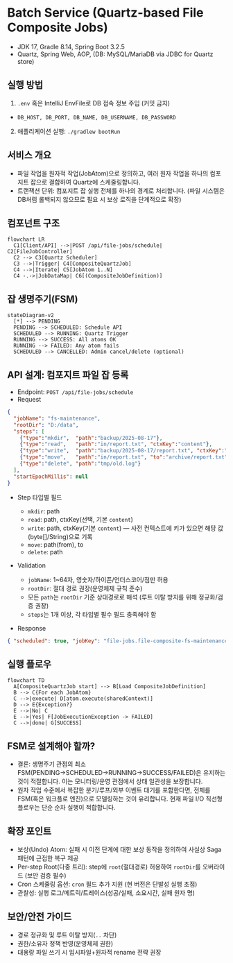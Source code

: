 Batch Service (Quartz-based File Composite Jobs)
===============================================

- JDK 17, Gradle 8.14, Spring Boot 3.2.5
- Quartz, Spring Web, AOP, (DB: MySQL/MariaDB via JDBC for Quartz store)

실행 방법
---------
1) `.env` 혹은 IntelliJ EnvFile로 DB 접속 정보 주입 (커밋 금지)
- `DB_HOST, DB_PORT, DB_NAME, DB_USERNAME, DB_PASSWORD`
2) 애플리케이션 실행: `./gradlew bootRun`

서비스 개요
-----------
- 파일 작업을 원자적 작업(JobAtom)으로 정의하고, 여러 원자 작업을 하나의 컴포지트 잡으로 결합하여 Quartz에 스케줄링합니다.
- 트랜잭션 단위: 컴포지트 잡 실행 전체를 하나의 경계로 처리합니다. (파일 시스템은 DB처럼 롤백되지 않으므로 필요 시 보상 로직을 단계적으로 확장)

컴포넌트 구조
-------------
```mermaid
flowchart LR
  C1[Client/API] -->|POST /api/file-jobs/schedule| C2[FileJobController]
  C2 --> C3[Quartz Scheduler]
  C3 -->|Trigger| C4[CompositeQuartzJob]
  C4 -->|Iterate| C5[JobAtom 1..N]
  C4 -.->|JobDataMap| C6[(CompositeJobDefinition)]
```

잡 생명주기(FSM)
-----------------
```mermaid
stateDiagram-v2
  [*] --> PENDING
  PENDING --> SCHEDULED: Schedule API
  SCHEDULED --> RUNNING: Quartz Trigger
  RUNNING --> SUCCESS: All atoms OK
  RUNNING --> FAILED: Any atom fails
  SCHEDULED --> CANCELLED: Admin cancel/delete (optional)
```

API 설계: 컴포지트 파일 잡 등록
-------------------------------
- Endpoint: `POST /api/file-jobs/schedule`
- Request
```json
{
  "jobName": "fs-maintenance",
  "rootDir": "D:/data",
  "steps": [
    {"type":"mkdir",  "path":"backup/2025-08-17"},
    {"type":"read",   "path":"in/report.txt", "ctxKey":"content"},
    {"type":"write",  "path":"backup/2025-08-17/report.txt", "ctxKey":"content"},
    {"type":"move",   "path":"in/report.txt", "to":"archive/report.txt"},
    {"type":"delete", "path":"tmp/old.log"}
  ],
  "startEpochMillis": null
}
```

- Step 타입별 필드
  - `mkdir`: path
  - `read`: path, ctxKey(선택, 기본 `content`)
  - `write`: path, ctxKey(기본 `content`) — 사전 컨텍스트에 키가 있으면 해당 값(byte[]/String)으로 기록
  - `move`: path(from), to
  - `delete`: path

- Validation
  - `jobName`: 1~64자, 영숫자/하이픈/언더스코어/점만 허용
  - `rootDir`: 절대 경로 권장(운영체제 규칙 준수)
  - 모든 `path`는 `rootDir` 기준 상대경로로 해석 (루트 이탈 방지를 위해 정규화/검증 권장)
  - `steps`는 1개 이상, 각 타입별 필수 필드 충족해야 함

- Response
```json
{ "scheduled": true, "jobKey": "file-jobs.file-composite-fs-maintenance" }
```

실행 플로우
-----------
```mermaid
flowchart TD
  A[CompositeQuartzJob start] --> B[Load CompositeJobDefinition]
  B --> C{For each JobAtom}
  C -->|execute| D[atom.execute(sharedContext)]
  D --> E{Exception?}
  E -->|No| C
  E -->|Yes| F[JobExecutionException -> FAILED]
  C -->|done| G[SUCCESS]
```

FSM로 설계해야 할까?
---------------------
- 결론: 생명주기 관점의 최소 FSM(PENDING→SCHEDULED→RUNNING→SUCCESS/FAILED)은 유지하는 것이 적절합니다. 이는 모니터링/운영 관점에서 상태 일관성을 보장합니다.
- 원자 작업 수준에서 복잡한 분기/루프/외부 이벤트 대기를 포함한다면, 전체를 FSM(혹은 워크플로 엔진)으로 모델링하는 것이 유리합니다. 현재 파일 I/O 직선형 플로우는 단순 순차 실행이 적합합니다.

확장 포인트
-----------
- 보상(Undo) Atom: 실패 시 이전 단계에 대한 보상 동작을 정의하여 사실상 Saga 패턴에 근접한 복구 제공
- Per-step Root(다중 트리): step에 `root`(절대경로) 허용하여 `rootDir`를 오버라이드 (보안 검증 필수)
- Cron 스케줄링 옵션: `cron` 필드 추가 지원 (현 버전은 단발성 실행 초점)
- 관찰성: 실행 로그/메트릭/트레이스(성공/실패, 소요시간, 실패 원자 명)

보안/안전 가이드
----------------
- 경로 정규화 및 루트 이탈 방지(`..` 차단)
- 권한/소유자 정책 반영(운영체제 권한)
- 대용량 파일 쓰기 시 임시파일+원자적 rename 전략 권장

